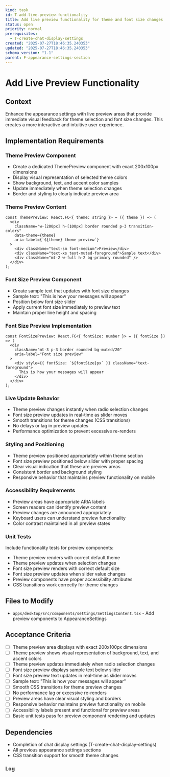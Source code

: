 ```yaml
---
kind: task
id: T-add-live-preview-functionality
title: Add live preview functionality for theme and font size changes
status: open
priority: normal
prerequisites:
  - T-create-chat-display-settings
created: "2025-07-27T18:46:35.240353"
updated: "2025-07-27T18:46:35.240353"
schema_version: "1.1"
parent: F-appearance-settings-section
---
```


# Add Live Preview Functionality

## Context

Enhance the appearance settings with live preview areas that provide immediate visual feedback for theme selection and font size changes. This creates a more interactive and intuitive user experience.

## Implementation Requirements

### Theme Preview Component

- Create a dedicated ThemePreview component with exact 200x100px dimensions
- Display visual representation of selected theme colors
- Show background, text, and accent color samples
- Update immediately when theme selection changes
- Border and styling to clearly indicate preview area

### Theme Preview Content

```tsx
const ThemePreview: React.FC<{ theme: string }> = ({ theme }) => (
  <div
    className="w-[200px] h-[100px] border rounded p-3 transition-colors"
    data-theme={theme}
    aria-label={`${theme} theme preview`}
  >
    <div className="text-sm font-medium">Preview</div>
    <div className="text-xs text-muted-foreground">Sample text</div>
    <div className="mt-2 w-full h-2 bg-primary rounded" />
  </div>
);
```

### Font Size Preview Component

- Create sample text that updates with font size changes
- Sample text: "This is how your messages will appear"
- Position below font size slider
- Apply current font size immediately to preview text
- Maintain proper line height and spacing

### Font Size Preview Implementation

```tsx
const FontSizePreview: React.FC<{ fontSize: number }> = ({ fontSize }) => (
  <div
    className="mt-3 p-3 border rounded bg-muted/20"
    aria-label="Font size preview"
  >
    <div style={{ fontSize: `${fontSize}px` }} className="text-foreground">
      This is how your messages will appear
    </div>
  </div>
);
```

### Live Update Behavior

- Theme preview changes instantly when radio selection changes
- Font size preview updates in real-time as slider moves
- Smooth transitions for theme changes (CSS transitions)
- No delays or lag in preview updates
- Performance optimization to prevent excessive re-renders

### Styling and Positioning

- Theme preview positioned appropriately within theme section
- Font size preview positioned below slider with proper spacing
- Clear visual indication that these are preview areas
- Consistent border and background styling
- Responsive behavior that maintains preview functionality on mobile

### Accessibility Requirements

- Preview areas have appropriate ARIA labels
- Screen readers can identify preview content
- Preview changes are announced appropriately
- Keyboard users can understand preview functionality
- Color contrast maintained in all preview states

### Unit Tests

Include functionality tests for preview components:

- Theme preview renders with correct default theme
- Theme preview updates when selection changes
- Font size preview renders with correct default size
- Font size preview updates when slider value changes
- Preview components have proper accessibility attributes
- CSS transitions work correctly for theme changes

## Files to Modify

- `apps/desktop/src/components/settings/SettingsContent.tsx` - Add preview components to AppearanceSettings

## Acceptance Criteria

- [ ] Theme preview area displays with exact 200x100px dimensions
- [ ] Theme preview shows visual representation of background, text, and accent colors
- [ ] Theme preview updates immediately when radio selection changes
- [ ] Font size preview displays sample text below slider
- [ ] Font size preview text updates in real-time as slider moves
- [ ] Sample text: "This is how your messages will appear"
- [ ] Smooth CSS transitions for theme preview changes
- [ ] No performance lag or excessive re-renders
- [ ] Preview areas have clear visual styling and borders
- [ ] Responsive behavior maintains preview functionality on mobile
- [ ] Accessibility labels present and functional for preview areas
- [ ] Basic unit tests pass for preview component rendering and updates

## Dependencies

- Completion of chat display settings (T-create-chat-display-settings)
- All previous appearance settings sections
- CSS transition support for smooth theme changes

### Log
